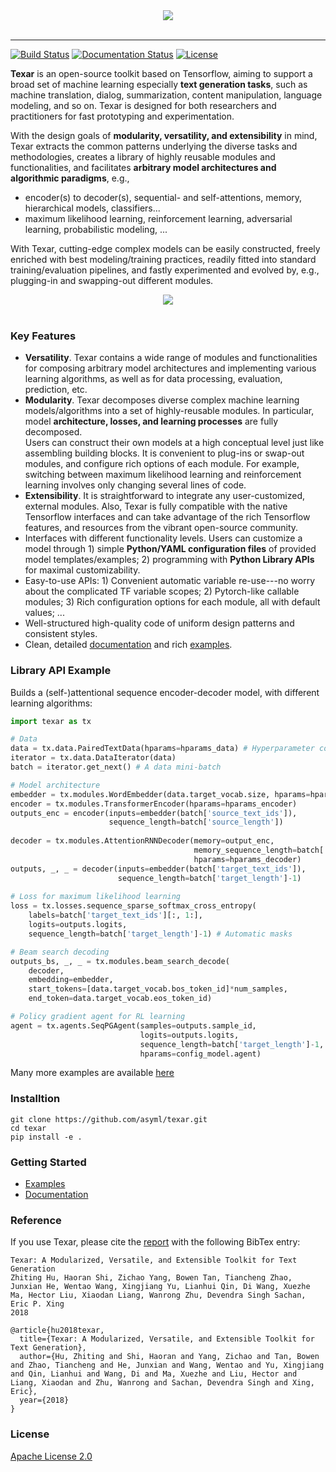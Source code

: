 <div align="center">
   <img src="https://zhitinghu.github.io/texar_web/images/logo_h_035.png"><br><br>
</div>
 
-----------------

[![Build Status](https://travis-ci.org/asyml/texar.svg?branch=master)](https://travis-ci.org/asyml/texar)
[![Documentation Status](https://readthedocs.org/projects/texar/badge/?version=latest)](https://texar.readthedocs.io/en/latest/?badge=latest)
[![License](https://img.shields.io/badge/license-Apache%202.0-blue.svg)](https://github.com/asyml/texar/blob/master/LICENSE)
 
**Texar** is an open-source toolkit based on Tensorflow, aiming to support a broad set of machine learning especially **text generation tasks**, such as machine translation, dialog, summarization, content manipulation, language modeling, and so on. Texar is designed for both researchers and practitioners for fast prototyping and experimentation.
 
With the design goals of **modularity, versatility, and extensibility** in mind, Texar extracts the common patterns underlying the diverse tasks and methodologies, creates a library of highly reusable modules and functionalities, and facilitates **arbitrary model architectures and algorithmic paradigms**, e.g., 
   * encoder(s) to decoder(s), sequential- and self-attentions, memory, hierarchical models, classifiers... 
   * maximum likelihood learning, reinforcement learning, adversarial learning, probabilistic modeling, ... 

With Texar, cutting-edge complex models can be easily constructed, freely enriched with best modeling/training practices, readily fitted into standard training/evaluation pipelines, and fastly experimented and evolved by, e.g., plugging-in and swapping-out different modules.

<div align="center">
   <img src="https://zhitinghu.github.io/texar_web/images/texar_stack.png"><br><br>
</div> 

### Key Features
* **Versatility**. Texar contains a wide range of modules and functionalities for composing arbitrary model architectures and implementing various learning algorithms, as well as for data processing, evaluation, prediction, etc.
* **Modularity**. Texar decomposes diverse complex machine learning models/algorithms into a set of highly-reusable modules. In particular, model **architecture, losses, and learning processes** are fully decomposed.  
Users can construct their own models at a high conceptual level just like assembling building blocks. It is convenient to plug-ins or swap-out modules, and configure rich options of each module. For example, switching between maximum likelihood learning and reinforcement learning involves only changing several lines of code.
* **Extensibility**. It is straightforward to integrate any user-customized, external modules. Also, Texar is fully compatible with the native Tensorflow interfaces and can take advantage of the rich Tensorflow features, and resources from the vibrant open-source community.
* Interfaces with different functionality levels. Users can customize a model through 1) simple **Python/YAML configuration files** of provided model templates/examples; 2) programming with **Python Library APIs** for maximal customizability.
* Easy-to-use APIs: 1) Convenient automatic variable re-use---no worry about the complicated TF variable scopes; 2) Pytorch-like callable modules; 3) Rich configuration options for each module, all with default values; ...
* Well-structured high-quality code of uniform design patterns and consistent styles. 
* Clean, detailed [documentation](https://texar.readthedocs.io) and rich [examples](./examples).

### Library API Example
Builds a (self-)attentional sequence encoder-decoder model, with different learning algorithms:
```python
import texar as tx

# Data 
data = tx.data.PairedTextData(hparams=hparams_data) # Hyperparameter configs in `hparams` 
iterator = tx.data.DataIterator(data)
batch = iterator.get_next() # A data mini-batch

# Model architecture
embedder = tx.modules.WordEmbedder(data.target_vocab.size, hparams=hparams_emb)
encoder = tx.modules.TransformerEncoder(hparams=hparams_encoder)
outputs_enc = encoder(inputs=embedder(batch['source_text_ids']),
                      sequence_length=batch['source_length'])
                      
decoder = tx.modules.AttentionRNNDecoder(memory=output_enc, 
                                         memory_sequence_length=batch['source_length'],
                                         hparams=hparams_decoder)
outputs, _, _ = decoder(inputs=embedder(batch['target_text_ids']),
                        sequence_length=batch['target_length']-1)
                        
# Loss for maximum likelihood learning
loss = tx.losses.sequence_sparse_softmax_cross_entropy(
    labels=batch['target_text_ids'][:, 1:],
    logits=outputs.logits,
    sequence_length=batch['target_length']-1) # Automatic masks

# Beam search decoding
outputs_bs, _, _ = tx.modules.beam_search_decode(
    decoder,
    embedding=embedder,
    start_tokens=[data.target_vocab.bos_token_id]*num_samples,
    end_token=data.target_vocab.eos_token_id)
```
```python
# Policy gradient agent for RL learning
agent = tx.agents.SeqPGAgent(samples=outputs.sample_id,
                             logits=outputs.logits,
                             sequence_length=batch['target_length']-1,
                             hparams=config_model.agent)
```
Many more examples are available [here](./examples)
  
### Installtion
```
git clone https://github.com/asyml/texar.git
cd texar
pip install -e .
```

### Getting Started
* [Examples](./examples)
* [Documentation](https://texar.readthedocs.io)

### Reference
If you use Texar, please cite the [report](http://www.cs.cmu.edu/~zhitingh/data/hu18texar.pdf) with the following BibTex entry:
```
Texar: A Modularized, Versatile, and Extensible Toolkit for Text Generation
Zhiting Hu, Haoran Shi, Zichao Yang, Bowen Tan, Tiancheng Zhao, Junxian He, Wentao Wang, Xingjiang Yu, Lianhui Qin, Di Wang, Xuezhe Ma, Hector Liu, Xiaodan Liang, Wanrong Zhu, Devendra Singh Sachan, Eric P. Xing
2018

@article{hu2018texar, 
  title={Texar: A Modularized, Versatile, and Extensible Toolkit for Text Generation},
  author={Hu, Zhiting and Shi, Haoran and Yang, Zichao and Tan, Bowen and Zhao, Tiancheng and He, Junxian and Wang, Wentao and Yu, Xingjiang and Qin, Lianhui and Wang, Di and Ma, Xuezhe and Liu, Hector and Liang, Xiaodan and Zhu, Wanrong and Sachan, Devendra Singh and Xing, Eric},
  year={2018}
}
```

### License
[Apache License 2.0](./LICENSE)
